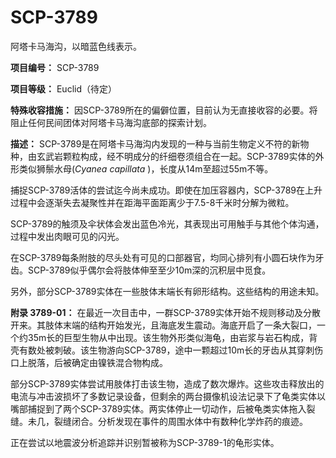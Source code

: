# SCP-3789
                        




阿塔卡马海沟，以暗蓝色线表示。



**项目编号：** SCP-3789

**项目等级：** Euclid（待定）

**特殊收容措施：** 因SCP-3789所在的偏僻位置，目前认为无直接收容的必要。将阻止任何民间团体对阿塔卡马海沟底部的探索计划。

**描述：**  SCP-3789是在阿塔卡马海沟内发现的一种与当前生物定义不符的新物种，由玄武岩颗粒构成，经不明成分的纤细卷须组合在一起。SCP-3789实体的外形类似狮鬃水母(*Cyanea capillata* )，长度从14m至超过55m不等。

捕捉SCP-3789活体的尝试迄今尚未成功。即使在加压容器内，SCP-3789在上升过程中会逐渐失去凝聚性并在距海平面距离少于7.5-8千米时分解为微粒。

SCP-3789的触须及伞状体会发出蓝色冷光，其表现出可用触手与其他个体沟通，过程中发出肉眼可见的闪光。

在SCP-3789每条附肢的尽头处有可见的口部器官，均同心排列有小圆石块作为牙齿。SCP-3789似乎偶尔会将肢体伸至至少10m深的沉积层中觅食。

另外，部分SCP-3789实体在一些肢体末端长有卵形结构。这些结构的用途未知。

**附录 3789-01：**  在最近一次目击中，一群SCP-3789实体开始不规则移动及分散开来。其肢体末端的结构开始发光，且海底发生震动。海底开启了一条大裂口，一个约35m长的巨型生物从中出现。该生物外形类似海龟，由岩浆与岩石构成，背壳有数处被刺破。该生物游向SCP-3789，途中一颗超过10m长的牙齿从其穿刺伤口上脱落，后被确定由镍铁混合物构成。

部分SCP-3789实体尝试用肢体打击该生物，造成了数次爆炸。这些攻击释放出的电流与冲击波损坏了多数记录设备，但剩余的两台摄像机设法记录下了龟类实体以嘴部捕捉到了两个SCP-3789实体。两实体停止一切动作，后被龟类实体拖入裂缝。未几，裂缝闭合。分析发现在事件的周围水体中有数种化学炸药的痕迹。

正在尝试以地震波分析追踪并识别暂被称为SCP-3789-1的龟形实体。



                    